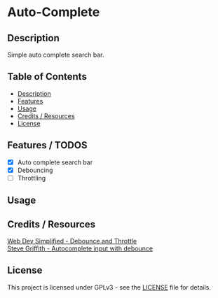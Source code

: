 # Auto-Complete 

## Description
Simple auto complete search bar. 

## Table of Contents

- [Description](#description)
- [Features](#features) 
- [Usage](#usage)
- [Credits / Resources](#credits--resources)
- [License](#license)

## Features / TODOS

- [x] Auto complete search bar
- [x] Debouncing 
- [ ] Throttling 

## Usage

## Credits / Resources
[Web Dev Simplified - Debounce and Throttle](https://www.youtube.com/watch?v=cjIswDCKgu0)<br>
[Steve Griffith - Autocomplete input with debounce](https://www.youtube.com/watch?v=2qRE071fWxw)<br>

## License
This project is licensed under GPLv3 - see the [LICENSE](LICENSE) file for details.
